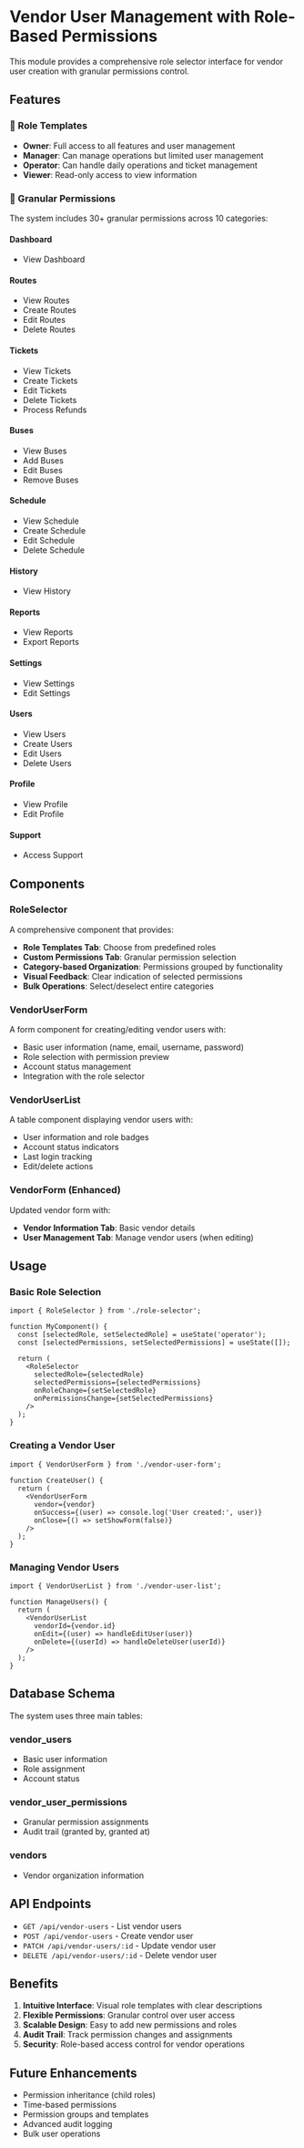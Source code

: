 # Vendor User Management with Role-Based Permissions

This module provides a comprehensive role selector interface for vendor user creation with granular permissions control.

## Features

### 🎯 Role Templates
- **Owner**: Full access to all features and user management
- **Manager**: Can manage operations but limited user management
- **Operator**: Can handle daily operations and ticket management
- **Viewer**: Read-only access to view information

### 🔐 Granular Permissions
The system includes 30+ granular permissions across 10 categories:

#### Dashboard
- View Dashboard

#### Routes
- View Routes
- Create Routes
- Edit Routes
- Delete Routes

#### Tickets
- View Tickets
- Create Tickets
- Edit Tickets
- Delete Tickets
- Process Refunds

#### Buses
- View Buses
- Add Buses
- Edit Buses
- Remove Buses

#### Schedule
- View Schedule
- Create Schedule
- Edit Schedule
- Delete Schedule

#### History
- View History

#### Reports
- View Reports
- Export Reports

#### Settings
- View Settings
- Edit Settings

#### Users
- View Users
- Create Users
- Edit Users
- Delete Users

#### Profile
- View Profile
- Edit Profile

#### Support
- Access Support

## Components

### RoleSelector
A comprehensive component that provides:
- **Role Templates Tab**: Choose from predefined roles
- **Custom Permissions Tab**: Granular permission selection
- **Category-based Organization**: Permissions grouped by functionality
- **Visual Feedback**: Clear indication of selected permissions
- **Bulk Operations**: Select/deselect entire categories

### VendorUserForm
A form component for creating/editing vendor users with:
- Basic user information (name, email, username, password)
- Role selection with permission preview
- Account status management
- Integration with the role selector

### VendorUserList
A table component displaying vendor users with:
- User information and role badges
- Account status indicators
- Last login tracking
- Edit/delete actions

### VendorForm (Enhanced)
Updated vendor form with:
- **Vendor Information Tab**: Basic vendor details
- **User Management Tab**: Manage vendor users (when editing)

## Usage

### Basic Role Selection
```tsx
import { RoleSelector } from './role-selector';

function MyComponent() {
  const [selectedRole, setSelectedRole] = useState('operator');
  const [selectedPermissions, setSelectedPermissions] = useState([]);

  return (
    <RoleSelector
      selectedRole={selectedRole}
      selectedPermissions={selectedPermissions}
      onRoleChange={setSelectedRole}
      onPermissionsChange={setSelectedPermissions}
    />
  );
}
```

### Creating a Vendor User
```tsx
import { VendorUserForm } from './vendor-user-form';

function CreateUser() {
  return (
    <VendorUserForm
      vendor={vendor}
      onSuccess={(user) => console.log('User created:', user)}
      onClose={() => setShowForm(false)}
    />
  );
}
```

### Managing Vendor Users
```tsx
import { VendorUserList } from './vendor-user-list';

function ManageUsers() {
  return (
    <VendorUserList
      vendorId={vendor.id}
      onEdit={(user) => handleEditUser(user)}
      onDelete={(userId) => handleDeleteUser(userId)}
    />
  );
}
```

## Database Schema

The system uses three main tables:

### vendor_users
- Basic user information
- Role assignment
- Account status

### vendor_user_permissions
- Granular permission assignments
- Audit trail (granted by, granted at)

### vendors
- Vendor organization information

## API Endpoints

- `GET /api/vendor-users` - List vendor users
- `POST /api/vendor-users` - Create vendor user
- `PATCH /api/vendor-users/:id` - Update vendor user
- `DELETE /api/vendor-users/:id` - Delete vendor user

## Benefits

1. **Intuitive Interface**: Visual role templates with clear descriptions
2. **Flexible Permissions**: Granular control over user access
3. **Scalable Design**: Easy to add new permissions and roles
4. **Audit Trail**: Track permission changes and assignments
5. **Security**: Role-based access control for vendor operations

## Future Enhancements

- Permission inheritance (child roles)
- Time-based permissions
- Permission groups and templates
- Advanced audit logging
- Bulk user operations 